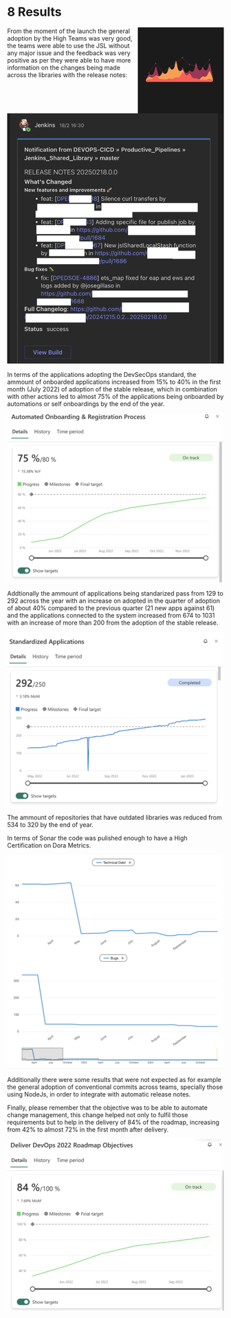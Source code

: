 # 8 Results

<img align="right" width="200" height="200" src="assets/stats.gif">

From the moment of the launch the general adoption by the High Teams was very good, the teams were able to use the JSL without any major issue and the feedback was very positive as per they were able to have more information on the changes being made across the libraries with the release notes:



![Release Notes](./assets/notification.png)

In terms of the applications adopting the DevSecOps standard, the ammount of onboarded applications increased from 15% to 40% in the first month (July 2022) of adoption of the stable release, which in combination with other actions led to almost 75% of the applications being onboarded by automations or self onboardings by the end of the year.

![Automated Onboarding and Registration Process](./assets/track.png)

Addtionally the ammount of applications being standarized pass from 129 to 292 across the year with an increase on adopted in the quarter of adoption of about 40% compared to the previous quarter (21 new apps against 61) and the applications connected to the system increased from 674 to 1031 with an increase of more than 200 from the adoption of the stable release.

![Applications Standarization](./assets/standard.png)

The ammount of repositories that have outdated libraries was reduced from 534 to 320 by the end of year.

In terms of Sonar the code was pulished enough to have a High Certification on Dora Metrics.

![SonarQube](./assets/sonardebt.png)

Additionally there were some results that were not expected as for example the general adoption of conventional commits across teams, specially those using NodeJs, in order to integrate with automatic release notes.

Finally, please remember that the objective was to be able to automate change management, this change helped not only to fulfil those requirements but to help in the delivery of 84% of the roadmap, increasing from 42% to almost 72% in the first month after delivery.

![Roadmap](./assets/roadmap.png)


